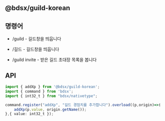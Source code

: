 ## @bdsx/guild-korean

## 명령어
* /guild - 길드창을 띄웁니다

* /길드 - 길드창을 띄웁니다

* /guild invite - 받은 길드 초대장 목록을 봅니다


## API
```ts
import { addXp } from '@bdsx/guild-korean';
import { command } from 'bdsx';
import { int32_t } from "bdsx/nativetype";

command.register("addXp", "길드 경험치를 추가합니다").overload((p,origin)=>{
	addXp(p.value, origin.getName());
},{ value: int32_t });